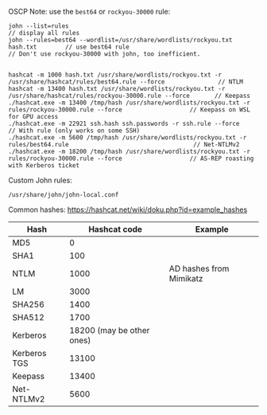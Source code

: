 
OSCP Note: use the `best64` or `rockyou-30000` rule:
```
john --list=rules                                                               // display all rules
john --rules=best64 --wordlist=/usr/share/wordlists/rockyou.txt hash.txt        // use best64 rule
// Don't use rockyou-30000 with john, too inefficient.


hashcat -m 1000 hash.txt /usr/share/wordlists/rockyou.txt -r /usr/share/hashcat/rules/best64.rule --force               // NTLM
hashcat -m 13400 hash.txt /usr/share/wordlists/rockyou.txt -r /usr/share/hashcat/rules/rockyou-30000.rule --force       // Keepass
./hashcat.exe -m 13400 /tmp/hash /usr/share/wordlists/rockyou.txt -r rules/rockyou-30000.rule --force                   // Keepass on WSL for GPU access
./hashcat.exe -m 22921 ssh.hash ssh.passwords -r ssh.rule --force                                                       // With rule (only works on some SSH)
./hashcat.exe -m 5600 /tmp/hash /usr/share/wordlists/rockyou.txt -r rules/best64.rule                                   // Net-NTLMv2
./hashcat.exe -m 18200 /tmp/hash /usr/share/wordlists/rockyou.txt -r rules/rockyou-30000.rule --force                   // AS-REP roasting with Kerberos ticket
```

Custom John rules:
```
/usr/share/john/john-local.conf
```

Common hashes:
https://hashcat.net/wiki/doku.php?id=example_hashes

| Hash         | Hashcat code              | Example                 |
| ------------ | ------------------------- | ----------------------- |
| MD5          | 0                         |                         |
| SHA1         | 100                       |                         |
| NTLM         | 1000                      | AD hashes from Mimikatz |
| LM           | 3000                      |                         |
| SHA256       | 1400                      |                         |
| SHA512       | 1700                      |                         |
| Kerberos     | 18200 (may be other ones) |                         |
| Kerberos TGS | 13100                     |                         |
| Keepass      | 13400                     |                         |
| Net-NTLMv2   | 5600                      |                         |
